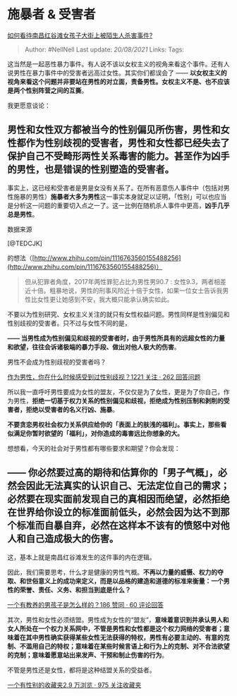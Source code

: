 # 施暴者 & 受害者
[如何看待南昌红谷滩女孩子大街上被陌生人杀害事件?](https://www.zhihu.com/question/326429999/answer/697620968)

> Author: #NellNell 
> Last update: *20/08/2021* 
> Links:
> Tags: 

这当然是一起恶性暴力事件。有人说不该以女权主义的视角来看这个事件。还有人说男性在暴力事件中的受害者远高过女性。其实你们都误会了 —— **以女权主义的视角来看这个问题并非要站在男性的对立面，责备男性。女权主义不是、也不应该是两个性别阵营之间的互撕**。

我更愿意谈论：

## 男性和女性双方都被当今的性别偏见所伤害，男性和女性都作为性别歧视的受害者，男性和女性都已经失去了保护自己不受畸形两性关系毒害的能力。甚至作为凶手的男性，也是错误的性别塑造的受害者。

事实上，这已经和受害者是男是女没有关系了。在所有恶意伤人事件中（包括对男性施暴的男性）**施暴者大多为男性**这一事实本身就足以证明，「性别」可以也应当是分析这一问题的重要切入点之一了。这一比例在随机杀人事件中更高，**凶手几乎总是男性**。

数据来源

[@TEDCJK]

的想法（[http://www.zhihu.com/pin/1116763560155488256](http://www.zhihu.com/pin/1116763560155488256)）

> 但从犯罪者角度，2017年两性罪犯占比为男性男90.7 : 女性9.3，两者相差近十倍。粗暴地说，男性的刑事风险近十倍于女性，如果一位女士告诉我男性比女性更让她感到不安，我大概只能承认确实如此。

不要以为性别研究、女权主义关注的就只有女性权益问题。男性同样是性别偏见和性别歧视的受害者。只不过与女性不同的是，

**—— 当男性成为性别偏见和歧视的受害者时，由于男性所具有的远超女性的力量和欲望，往往会诉诸极端的暴力手段、做出对他人极大的伤害**。

男性不会成为性别歧视的受害者吗？

[作为男性，你在什么时候感受到过性别歧视？1221 关注 · 262 回答问题](http://www.zhihu.com/question/31647721)

  

所以我一直呼吁男性要成为女性的盟友，不仅仅是为了女性，更是为了你自己，作为男性，**拒绝一切基于权力关系的性别偏见和歧视，拒绝成为性别压制和剥削的受害者，拒绝以受害者的名义行凶、施暴**。

**不要贪恋男权社会权力关系供应给你的「表面上的肤浅的福利」。事实上，那些看似满足你暂时欲望的「福利」，对你造成的毒害远比你想象的大。**

想想看，今天的社会对于男性都有哪些要求和期望？你会发现：

## —— 你必然要过高的期待和估算你的「男子气概」，必然会因此无法真实的认识自己、无法定位自己的需求；必然要在现实面前发现自己的真相因而绝望，必然拒绝在世界给你设立的标准面前低头，必然会因为达不到那个标准而自暴自弃，必然在这样本不该有的愤怒中对他人和自己造成极大的伤害。

这，基本上就是南昌红谷滩发生的这件事的内在逻辑。

因此，我们需要思考，什么才是健康的男性气概。**不再以力量的威慑、权力的夺取、和世俗意义上的成功来定义，而是以品格的建造和道德的标准来衡量：一个男性的荣誉、责任、义务、和担当到底是什么？**

[一个有教养的男孩子是怎么样的？186 赞同 · 60 评论回答](https://www.zhihu.com/question/288381809/answer/681425360)

其次，男性和女性必须结盟。男性成为女性的“盟友”，**意味着意识到并承认男人和女人所处在一个权力关系网中，不管是男性和女性都是这个权力网络的受害者；意味着在其中男性确实获得某些女性无法获得的特权，男性有必要主动的、有意的克制、不滥用自己的特权；意味着在某些时候言语上和行为上的克制、对不合法欲望的克制；意味着愿意站出来发声、干预和制止伤害的行为**。

不管是男性还是女性，都将是这种结盟关系的受益者。

[一个有性别的收藏夹2.9 万浏览 · 975 关注收藏夹](https://www.zhihu.com/collection/326955627)
